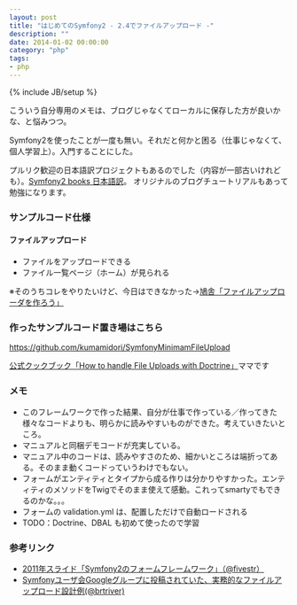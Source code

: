 ```yaml
---
layout: post
title: "はじめてのSymfony2 - 2.4でファイルアップロード -"
description: ""
date: 2014-01-02 00:00:00
category: "php"
tags:
- php
---
```

{% include JB/setup %}

こういう自分専用のメモは、ブログじゃなくてローカルに保存した方が良いかな、と悩みつつ。

Symfony2を使ったことが一度も無い。それだと何かと困る（仕事じゃなくて、個人学習上）。入門することにした。

プルリク歓迎の日本語訳プロジェクトもあるのでした（内容が一部古いけれども）。<a href="http://docs.symfony.gr.jp/" target="_blank">Symfony2 books 日本語訳</a>。
オリジナルのブログチュートリアルもあって勉強になります。


### サンプルコード仕様

#### ファイルアップロード

- ファイルをアップロードできる
- ファイル一覧ページ（ホーム）が見られる

※そのうちコレをやりたいけど、今日はできなかった→<a href="http://rosylilly.hatenablog.com/entry/2013/10/21/190019" target="_blank">鳩舎「ファイルアップローダを作ろう」</a>

### 作ったサンプルコード置き場はこちら

<a href="https://github.com/kumamidori/SymfonyMinimamFileUpload" target="_blank">https://github.com/kumamidori/SymfonyMinimamFileUpload</a>

<a href="http://symfony.com/doc/current/cookbook/doctrine/file_uploads.html" target="_blank">公式クックブック「How to handle File Uploads with Doctrine」</a>ママです

### メモ

- このフレームワークで作った結果、自分が仕事で作っている／作ってきた様々なコードよりも、明らかに読みやすいものができた。考えていきたいところ。
- マニュアルと同梱デモコードが充実している。
- マニュアル中のコードは、読みやすさのため、細かいところは端折ってある。そのまま動くコードっていうわけでもない。
- フォームがエンティティとタイプから成る作りは分かりやすかった。エンティティのメソッドをTwigでそのまま使えて感動。これってsmartyでもできるのかな。。。
- フォームの validation.yml は、配置しただけで自動ロードされる
- TODO：Doctrine、DBAL も初めて使ったので学習

### 参考リンク

- [2011年スライド「Symfony2のフォームフレームワーク」（@fivestr）](http://www.slideshare.net/fivestar/symfony2-8203873 "2011年のスライド ")
- [Symfonyユーザ会Googleグループに投稿されていた、実務的なファイルアップロード設計例(@brtriver)](https://groups.google.com/forum/#!topic/symfony-users-ja/J_I1kr_jP_k)

